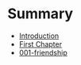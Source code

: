 # Summary

* [Introduction](README.md)
* [First Chapter](chapter1.md)
* [001-friendship](001-friendship.md)

